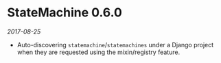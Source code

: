 # StateMachine 0.6.0

*2017-08-25*


- Auto-discovering `statemachine`/`statemachines` under a Django project when
  they are requested using the mixin/registry feature.
